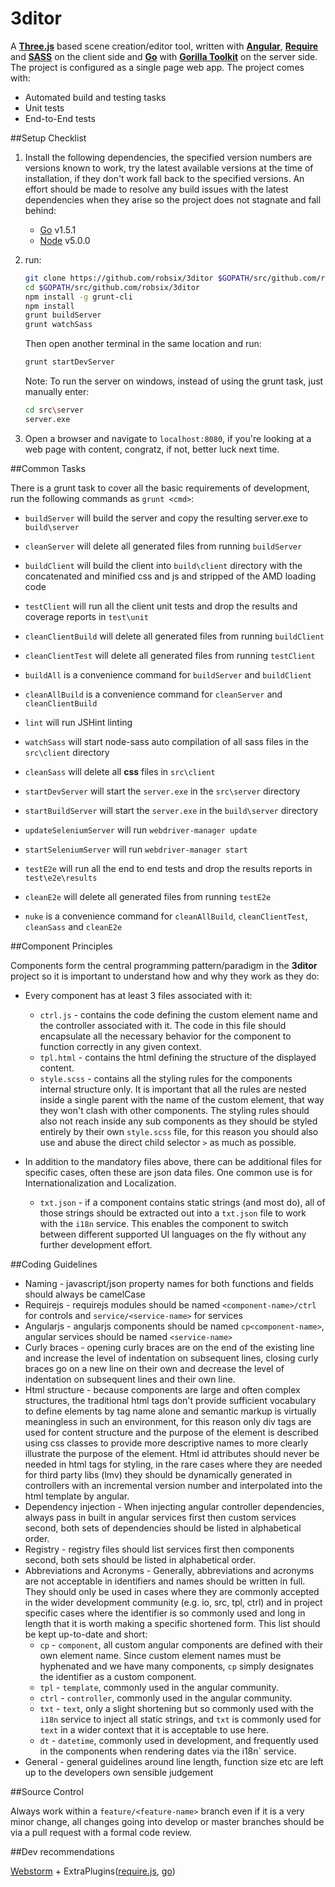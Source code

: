 3ditor
======

A [**Three.js**](https://github.com/mrdoob/three.js) based scene creation/editor tool, written with [**Angular**](https://angularjs.org/), [**Require**](http://requirejs.org/)
and [**SASS**](http://sass-lang.com/) on the client side and [**Go**](http://golang.org/) with [**Gorilla Toolkit**](http://www.gorillatoolkit.org/)
on the server side. The project is configured as a single page web app. The project comes with:

* Automated build and testing tasks
* Unit tests
* End-to-End tests

##Setup Checklist

1. Install the following dependencies, the specified version numbers are versions known to work, try the latest available 
   versions at the time of installation, if they don't work fall back to the specified versions. An effort should be made
   to resolve any build issues with the latest dependencies when they arise so the project does not stagnate and fall behind:
    * [Go](https://golang.org/doc/install) v1.5.1
    * [Node](https://nodejs.org/) v5.0.0

2. run:
    ```sh
    git clone https://github.com/robsix/3ditor $GOPATH/src/github.com/robsix/3ditor
    cd $GOPATH/src/github.com/robsix/3ditor
    npm install -g grunt-cli
    npm install
    grunt buildServer
    grunt watchSass
    ```
    Then open another terminal in the same location and run:
    ```sh
    grunt startDevServer
    ```
    Note: To run the server on windows, instead of using the grunt task, just manually enter:
    ```sh
    cd src\server
    server.exe
    ```

3. Open a browser and navigate to `localhost:8080`, if you're looking at a web page with content, congratz, if not, better luck next time.

##Common Tasks

There is a grunt task to cover all the basic requirements of development, run the following commands as `grunt <cmd>`:

* `buildServer` will build the server and copy the resulting server.exe to `build\server`
* `cleanServer` will delete all generated files from running `buildServer`


* `buildClient` will build the client into `build\client` directory with the concatenated and minified css and js and stripped of the AMD loading code
* `testClient` will run all the client unit tests and drop the results and coverage reports in `test\unit`
* `cleanClientBuild` will delete all generated files from running `buildClient`
* `cleanClientTest` will delete all generated files from running `testClient`


* `buildAll` is a convenience command for `buildServer` and `buildClient`
* `cleanAllBuild` is a convenience command for `cleanServer` and `cleanClientBuild`


* `lint` will run JSHint linting 


* `watchSass` will start node-sass auto compilation of all sass files in the `src\client` directory
* `cleanSass` will delete all **css** files in `src\client`


* `startDevServer` will start the `server.exe` in the `src\server` directory
* `startBuildServer` will start the `server.exe` in the `build\server` directory


* `updateSeleniumServer` will run `webdriver-manager update`
* `startSeleniumServer` will run `webdriver-manager start`


* `testE2e` will run all the end to end tests and drop the results reports in `test\e2e\results`
* `cleanE2e` will delete all generated files from running `testE2e`


* `nuke` is a convenience command for `cleanAllBuild`, `cleanClientTest`, `cleanSass` and `cleanE2e`

##Component Principles

Components form the central programming pattern/paradigm in the **3ditor** project so it is important to understand how and why
they work as they do:

* Every component has at least 3 files associated with it:
    * `ctrl.js` - contains the code defining the custom element name and the controller associated with it. The code in this
    file should encapsulate all the necessary behavior for the component to function correctly in any given context.
    * `tpl.html` - contains the html defining the structure of the displayed content.
    * `style.scss` - contains all the styling rules for the components internal structure only. It is important that all the
    rules are nested inside a single parent with the name of the custom element, that way they won't clash with other components.
    The styling rules should also not reach inside any sub components as they should be styled entirely by their own `style.scss` file,
    for this reason you should also use and abuse the direct child selector `>` as much as possible.
  
* In addition to the mandatory files above, there can be additional files for specific cases, often these are json data files. One common use is for
Internationalization and Localization.
    * `txt.json` - if a component contains static strings (and most do), all of those strings should be extracted out into a `txt.json` file to work with
    the `i18n` service. This enables the component to switch between different supported UI languages on the fly without any further development effort.

##Coding Guidelines

* Naming - javascript/json property names for both functions and fields should always be camelCase
* Requirejs - requirejs modules should be named `<component-name>/ctrl` for controls and `service/<service-name>` for services
* Angularjs - angularjs components should be named `cp<component-name>`, angular services should be named `<service-name>`
* Curly braces - opening curly braces are on the end of the existing line and increase the level of indentation on subsequent lines, closing curly braces go on a new line on their own and decrease the level of indentation on subsequent lines and their own line. 
* Html structure - because components are large and often complex structures, the traditional html tags don't provide sufficient vocabulary to define elements by tag name alone and semantic markup is virtually meaningless in such an environment, for this reason only div tags are used for content structure and the purpose of the element is described using css classes to provide more descriptive names to more clearly illustrate the purpose of the element. Html id attributes should never be needed in html tags for styling, in the rare cases where they are needed for third party libs (lmv) they should be dynamically generated in controllers with an incremental version number and interpolated into the html template by angular.
* Dependency injection - When injecting angular controller dependencies, always pass in built in angular services first then custom services second, both sets of dependencies should be listed in alphabetical order.
* Registry - registry files should list services first then components second, both sets should be listed in alphabetical order.
* Abbreviations and Acronyms - Generally, abbreviations and acronyms are not acceptable in identifiers and names should be written in full. They should only be used in cases where they are commonly accepted in the wider development community (e.g. io, src, tpl, ctrl) and in project specific cases where the identifier is so commonly used and long in length that it is worth making a specific shortened form. This list should be kept up-to-date and short:
   * `cp` - `component`, all custom angular components are defined with their own element name. Since custom element names must
be hyphenated and we have many components, `cp` simply designates the identifier as a custom component.
   * `tpl` - `template`, commonly used in the angular community.
   * `ctrl` - `controller`, commonly used in the angular community.
   * `txt` - `text`, only a slight shortening but so commonly used with the `i18n` service to inject all static strings, and `txt` is commonly used for `text` in a wider context that it is acceptable to use here.
   * `dt` - `datetime`, commonly used in development, and frequently used in the components when rendering dates via the i18n` service.
* General - general guidelines around line length, function size etc are left up to the developers own sensible judgement

##Source Control

Always work within a `feature/<feature-name>` branch even if it is a very minor change, all changes going into develop or master branches should be via a pull request with a formal code review.

##Dev recommendations

[Webstorm](https://www.jetbrains.com/webstorm/) + ExtraPlugins([require.js](https://github.com/Fedott/WebStormRequireJsPlugin), [go](https://github.com/go-lang-plugin-org/go-lang-idea-plugin))